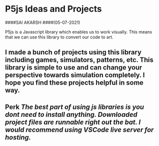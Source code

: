 # P5js Ideas and Projects
####SAI AKARSH
####(05-07-2021)

P5js is a Javascript library which enables us to work visually.
This means that we can use this library to convert our code to art.

I made a bunch of projects using this library including games, simulators, patterns, etc.
This library is simple to use and can change your perspective towards simulation completely.
I hope you find these projects helpful in some way.
---
**Perk**
*The best part of using js libraries is you dont need to install anything. Downloaded project files are runnable right out the bat. I would recommend using VSCode live server for hosting.*
---